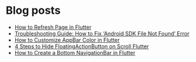 # Blog posts
<!-- BLOG-POST-LIST:START -->
- [How to Refresh Page in Flutter](https://flutterflux.com/how-to-refresh-page-in-flutter/)
- [Troubleshooting Guide: How to Fix ‘Android SDK File Not Found’ Error](https://flutterflux.com/fix-android-sdk-file-not-found/)
- [How to Customize AppBar Color in Flutter](https://flutterflux.com/how-to-customize-appbar-color-in-flutter/)
- [4 Steps to Hide FloatingActionButton on Scroll Flutter](https://flutterflux.com/hide-floatingactionbutton-on-scroll-flutter/)
- [How to Create a Bottom NavigationBar in Flutter](https://flutterflux.com/how-to-create-a-bottom-navigationbar-in-flutter/)
<!-- BLOG-POST-LIST:END -->